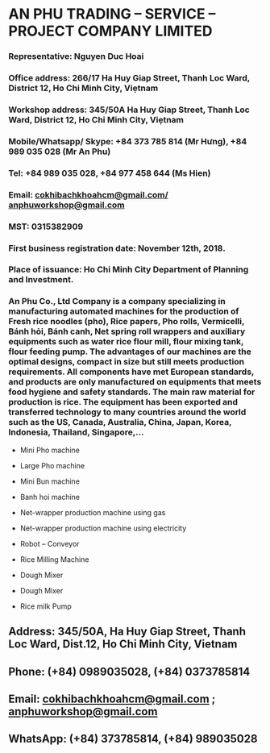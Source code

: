 # AN PHU TRADING – SERVICE – PROJECT COMPANY LIMITED

### Representative: Nguyen Duc Hoai  

### Office address: 266/17 Ha Huy Giap Street, Thanh Loc Ward, District 12, Ho Chi Minh City, Viẹtnam

### Workshop address: 345/50A Ha Huy Giap Street, Thanh Loc Ward, District 12, Ho Chi Minh City, Viẹtnam

### Mobile/Whatsapp/ Skype: +84 373 785 814 (Mr Hưng), +84 989 035 028 (Mr An Phu)

### Tel: +84 989 035 028, +84 977 458 644 (Ms Hien)

### Email: [cokhibachkhoahcm@gmail.com/](mailto:cokhibachkhoahcm@gmail.com/) [anphuworkshop@gmail.com](mailto:anphuworkshop@gmail.com) 

### MST: 0315382909

### First business registration date: November 12th, 2018.

### Place of issuance: Ho Chi Minh City Department of Planning and Investment.

### An Phu Co., Ltd Company is a company specializing in manufacturing automated machines for the production of Fresh rice noodles (pho), Rice papers, Pho rolls, Vermicelli, Bánh hỏi, Bánh canh, Net spring roll wrappers and auxiliary equipments such as water rice flour mill, flour mixing tank, flour feeding pump. The advantages of our machines are the optimal designs, compact in size but still meets production requirements. All components have met European standards, and products are only manufactured on equipments that meets food hygiene and safety standards. The main raw material for production is rice. The equipment has been exported and transferred technology to many countries around the world such as the US, Canada, Australia, China, Japan, Korea, Indonesia, Thailand, Singapore,...

 - Mini Pho machine

 - Large Pho machine

 - Mini Bun machine

 - Banh hoi machine

 - Net-wrapper production machine using gas

 - Net-wrapper production machine using electricity

 - Robot – Conveyor

 - Rice Milling Machine

 - Dough Mixer

 - Dough Mixer

 - Rice milk Pump

## Address: 345/50A, Ha Huy Giap Street, Thanh Loc Ward, Dist.12, Ho Chi Minh City, Vietnam 

## Phone: (+84) 0989035028, (+84) 0373785814 

## Email: cokhibachkhoahcm@gmail.com ; anphuworkshop@gmail.com

## WhatsApp: (+84)  373785814,  (+84)  989035028

